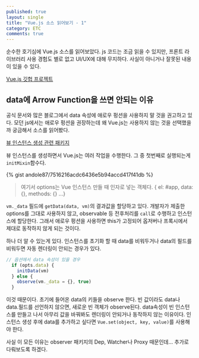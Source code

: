 ```yaml
---
published: true
layout: single
title: "Vue.js 소스 읽어보기 - 1"
category: ETC
comments: true
---
```


순수한 호기심에 Vue.js 소스를 읽어보았다. js 코드는 조금 읽을 수 있지만, 프론트 라이브러리 사용 경험도 별로 없고 UI/UX에 대해 무지하다. 사실이 아니거나 잘못된 내용이 있을 수 있다.

[Vue.js 깃헙 프로젝트](https://github.com/vuejs/vue)

## data에 Arrow Function을 쓰면 안되는 이유

공식 문서와 많은 블로그에서 data 속성에 애로우 펑션을 사용하지 말 것을 권고하고 있다. 모던 js에서는 애로우 펑션을 권장하는데 왜 Vue.js는 사용하지 않는 것을 선택했을까 궁금해서 소스를 읽어봤다.

[뷰 인스턴스 생성 관련 패키지](https://github.com/vuejs/vue/tree/dev/src/core/instance)

뷰 인스턴스를 생성하면서 Vue.js는 여러 작업을 수행한다. 그 중 첫번째로 실행되는게 `initMixin`함수다. 

{% gist andole87/7516216acdc6436e5b94accd417f41db %}

> 여기서 options는 Vue 인스턴스 만들 때 인자로 넣는 객체다. { el: #app, data: {}, methods: {} ...}

`vm._data` 필드에 `getData(data, vm)`의 결과값을 할당하고 있다. 개발자가 제출한 options를 그대로 사용하지 않고, observable 등 전후처리를 `call`로 수행하고 인스턴스에 할당한다. 그래서 애로우 펑션을 사용하면 this가 고정되어 옵저버나 프록시에서 제대로 동작하지 않게 되는 것이다.  

하나 더 알 수 있는게 있다. 인스턴스를 초기화 할 때 data를 비워두거나 data의 필드를 비워두면 자동 렌더링이 안되는 경우가 있다.  
```js
// 옵션에서 data 속성이 있을 경우
  if (opts.data) {
    initData(vm)
  } else {
    observe(vm._data = {}, true)
  }
```
이것 때문이다. 초기에 들어온 data의 키들을 observe 한다. 빈 값이라도 data나 data.필드를 선언하지 않으면, 새로운 빈 객체가 observe된다. data속성이 빈 인스턴스를 만들고 나서 아무리 값을 바꿔봐도 렌더링이 안되거나 동작하지 않는 이유이다. 인스턴스 생성 후에 data를 추가하고 싶다면 `Vue.set(object, key, value)`를 사용해야 한다.

사실 이 모든 이유는 observer 패키지의 Dep, Watcher나 Proxy 때문인데... 추가로 다뤄보도록 하겠다.